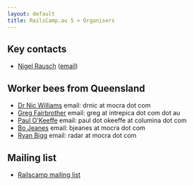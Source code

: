 ```yaml
---
layout: default
title: RailsCamp.au 5 > Organisers
---
```


## Key contacts

* [Nigel Rausch](https://twitter.com/nigel_rausch) ([email](mailto:railscamp@brisbanerails.com))

## Worker bees from Queensland

* [Dr Nic Williams](http://drnicwilliams.com) email: drnic at mocra dot com
* [Greg Fairbrother](http://twitter.com/gegster) email: greg at intrepica dot com dot au
* [Paul O'Keeffe](https://twitter.com/paul_okeeffe) email: paul dot okeeffe at columina dot com
* [Bo Jeanes](https://twitter.com/bjeanes) email: bjeanes at mocra dot com
* [Ryan Bigg](http://frozenplague.net/) email: radar at mocra dot com

## Mailing list

* [Railscamp mailing list](http://groups.google.com/group/railscamp)